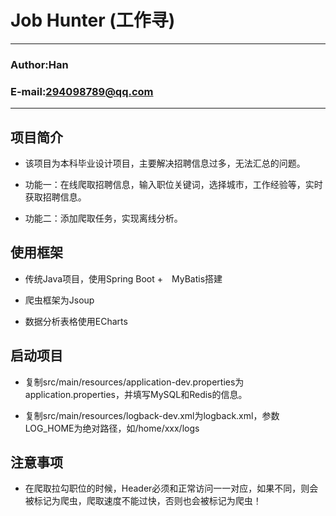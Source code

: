 # Job Hunter (工作寻)

----

### Author:Han

### E-mail:294098789@qq.com

----

## 项目简介

* 该项目为本科毕业设计项目，主要解决招聘信息过多，无法汇总的问题。

* 功能一：在线爬取招聘信息，输入职位关键词，选择城市，工作经验等，实时获取招聘信息。

* 功能二：添加爬取任务，实现离线分析。

## 使用框架

* 传统Java项目，使用Spring Boot +　MyBatis搭建

* 爬虫框架为Jsoup

* 数据分析表格使用ECharts

## 启动项目

* 复制src/main/resources/application-dev.properties为application.properties，并填写MySQL和Redis的信息。

* 复制src/main/resources/logback-dev.xml为logback.xml，参数LOG_HOME为绝对路径，如/home/xxx/logs

## 注意事项

* 在爬取拉勾职位的时候，Header必须和正常访问一一对应，如果不同，则会被标记为爬虫，爬取速度不能过快，否则也会被标记为爬虫！
